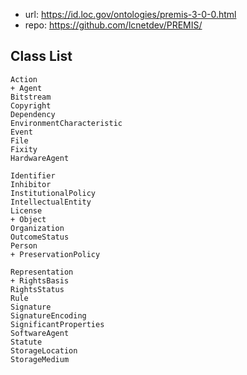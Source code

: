 
- url: https://id.loc.gov/ontologies/premis-3-0-0.html
- repo: https://github.com/lcnetdev/PREMIS/

## Class List


    Action     
    + Agent     
    Bitstream     
    Copyright     
    Dependency     
    EnvironmentCharacteristic     
    Event     
    File     
    Fixity     
    HardwareAgent     

    Identifier     
    Inhibitor     
    InstitutionalPolicy     
    IntellectualEntity     
    License     
    + Object     
    Organization     
    OutcomeStatus     
    Person     
    + PreservationPolicy     

    Representation     
    + RightsBasis     
    RightsStatus     
    Rule     
    Signature     
    SignatureEncoding     
    SignificantProperties     
    SoftwareAgent     
    Statute     
    StorageLocation     
    StorageMedium